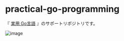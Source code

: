 # practical-go-programming
『 [実用 Go言語](https://www.oreilly.co.jp/books/9784873119694/) 』のサポートリポジトリです。

![image](https://user-images.githubusercontent.com/14310228/165003929-7074bdab-ff44-4476-8367-f1bd09f310cb.png)

